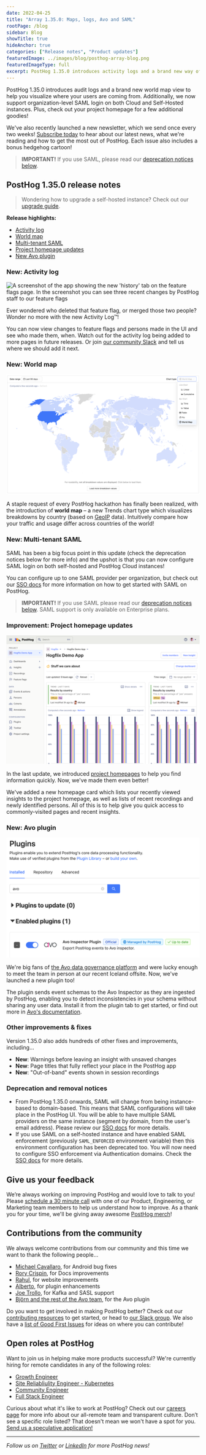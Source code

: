 ```yaml
---
date: 2022-04-25
title: "Array 1.35.0: Maps, logs, Avo and SAML"
rootPage: /blog
sidebar: Blog
showTitle: true
hideAnchor: true
categories: ["Release notes", "Product updates"]
featuredImage: ../images/blog/posthog-array-blog.png
featuredImageType: full
excerpt: PostHog 1.35.0 introduces activity logs and a brand new way of visualizing where your users are coming from with the World Map. Additionally we now support organization-level SAML login on both Cloud and Self-Hosted instances. Plus check out your Project Homepage for a few additional goodies.
---
```


PostHog 1.35.0 introduces audit logs and a brand new world map view to help you visualize where your users are coming from. Additionally, we now support organization-level SAML login on both Cloud and Self-Hosted instances. Plus, check out your project homepage for a few additional goodies!

We've also recently launched a new newsletter, which we send once every two weeks! [Subscribe today](/newsletter) to hear about our latest news, what we're reading and how to get the most out of PostHog. Each issue also includes a bonus hedgehog cartoon!

<blockquote class='warning-note'>
<b>IMPORTANT!</b> If you use SAML, please read our <a href="deprecation-and-removal-notices">deprecation notices below</a>.
</blockquote>

## PostHog 1.35.0 release notes

> Wondering how to upgrade a self-hosted instance? Check out our [upgrade guide](/docs/self-host/configure/upgrading-posthog).

**Release highlights:**
- [Activity log](#new-activity-log)
- [World map](#new-world-map)
- [Multi-tenant SAML](#new-multitenant-saml)
- [Project homepage updates](#improvement-project-homepage-updates)
- [New Avo plugin](#new-avo-plugin)

### New: Activity log
<img width="827" alt="A screenshot of the app showing the new 'history' tab on the feature flags page. In the screenshot you can see three recent changes by PostHog staff to our feature flags" src="https://user-images.githubusercontent.com/984817/164484091-f5dfce0b-c400-4699-ac55-642ccc2bc55b.png" />

Ever wondered who deleted that feature flag, or merged those two people? Wonder no more with the new Activity Log™️!

You can now view changes to feature flags and persons made in the UI and see who made them, when. Watch out for the activity log being added to more pages in future releases. Or join [our community Slack](https://posthog.com/slack) and tell us where we should add it next.

### New: World map
![PostHog - World Map](../images/blog/array/1_35_0_map.png)

A staple request of every PostHog hackathon has finally been realized, with the introduction of **world map** – a new Trends chart type which visualizes breakdowns by country (based on [GeoIP](https://posthog.com/integrations/geoip) data). Intuitively compare how your traffic and usage differ across countries of the world!

### New: Multi-tenant SAML

SAML has been a big focus point in this update (check the deprecation notices below for more info) and the upshot is that you can now configure SAML login on both self-hosted and PostHog Cloud instances! 

You can configure up to one SAML provider per organization, but check out our [SSO docs](/sso) for more information on how to get started with SAML on PostHog. 

<blockquote class='warning-note'>
<b>IMPORTANT!</b> If you use SAML please read our <a href="deprecation-and-removal-notices">deprecation notices below</a>. SAML support is only available on Enterprise plans.
</blockquote>

### Improvement: Project homepage updates
![PostHog - Project Homepages](../images/blog/array/1_34_0-homepage.png)

In the last update, we introduced [project homepages](blog/the-posthog-array-1-34-0#new-homepage) to help you find information quickly. Now, we've made them even better!

We've added a new homepage card which lists your recently viewed insights to the project homepage, as well as lists of recent recordings and newly identified persons. All of this is to help give you quick access to commonly-visited pages and recent insights.

### New: Avo plugin
![PostHog - Avo plugin](../images/blog/array/1_35_0_avo.png)

We're big fans of [the Avo data governance platform](https://www.avo.app/) and were lucky enough to meet the team in person at our recent Iceland offsite. Now, we've launched a new plugin too!

The plugin sends event schemas to the Avo Inspector as they are ingested by PostHog, enabling you to detect inconsistencies in your schema without sharing any user data. Install it from the plugin tab to get started, or find out more in [Avo's documentation](https://www.avo.app/docs/workspace/connect-inspector-to-posthog#step-2-enable-avo-inspector-plugin-in-posthog). 

### Other improvements & fixes
Version 1.35.0 also adds hundreds of other fixes and improvements, including...

- **New**: Warnings before leaving an insight with unsaved changes
- **New**: Page titles that fully reflect your place in the PostHog app
- **New**: "Out-of-band" events shown in session recordings

### Deprecation and removal notices
- From PostHog 1.35.0 onwards, SAML will change from being instance-based to domain-based. This means that SAML configurations will take place in the PostHog UI. You will be able to have multiple SAML providers on the same instance (segment by domain, from the user's email address). Please review our [SSO docs](/sso) for more details.
- If you use SAML on a self-hosted instance and have enabled SAML enforcement (previously `SAML_ENFORCED` environment variable) then this environment configuration has been deprecated too. You will now need to configure SSO enforcement via Authentication domains. Check the [SSO docs](/sso) for more details.

## Give us your feedback
We’re always working on improving PostHog and would love to talk to you! Please [schedule a 30 minute call](https://calendly.com/posthog-feedback) with one of our Product, Engineering, or Marketing team members to help us understand how to improve. As a thank you for your time, we'll be giving away awesome [PostHog merch](https://merch.posthog.com)!

## Contributions from the community
We always welcome contributions from our community and this time we want to thank the following people...

- [Michael Cavallaro](https://github.com/Cavallando), for Android bug fixes
- [Rory Crispin](https://github.com/RoryCrispin), for Docs improvements
- [Rahul](https://github.com/rahul3v), for website improvements
- [Alberto](https://github.com/albtsantos), for plugin enhancements
- [Joe Trollo](https://github.com/joetrollo), for Kafka and SASL support
- [Björn and the rest of the Avo team](https://github.com/bjornj12), for the Avo plugin

Do you want to get involved in making PostHog better? Check out our [contributing resources](/docs/contribute) to get started, or head to [our Slack group](/slack). We also have a [list of Good First Issues](https://github.com/PostHog/posthog/issues?q=is%3Aopen+is%3Aissue+label%3A%22good+first+issue%22) for ideas on where you can contribute!

## Open roles at PostHog
Want to join us in helping make more products successful? We're currently hiring for remote candidates in any of the following roles:

- [Growth Engineer](https://apply.workable.com/posthog/j/F6B73AD2F6/)
- [Site Reliabliulity Engineer - Kubernetes](https://apply.workable.com/posthog/j/7A6F1142D0/)
- [Community Engineer](https://apply.workable.com/posthog/j/449572FD18/)
- [Full Stack Engineer](https://apply.workable.com/posthog/j/2682B00B76/)
  
Curious about what it's like to work at PostHog? Check out our [careers page](https://posthog.com/careers) for more info about our all-remote team and transparent culture. Don’t see a specific role listed? That doesn't mean we won't have a spot for you. [Send us a speculative application!](mailto:careers@posthog.com)

<hr/>

_Follow us on [Twitter](https://twitter.com/PostHog) or [LinkedIn](https://linkedin.com/company/posthog) for more PostHog news!_

<ArrayCTA />
